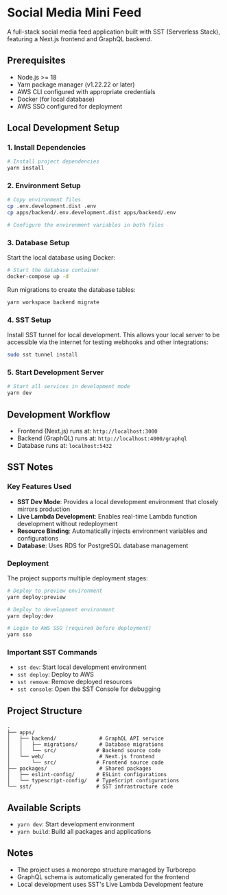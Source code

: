 # Social Media Mini Feed

A full-stack social media feed application built with SST (Serverless Stack), featuring a Next.js frontend and GraphQL backend.

## Prerequisites

- Node.js >= 18
- Yarn package manager (v1.22.22 or later)
- AWS CLI configured with appropriate credentials
- Docker (for local database)
- AWS SSO configured for deployment

## Local Development Setup

### 1. Install Dependencies

```bash
# Install project dependencies
yarn install
```

### 2. Environment Setup

```bash
# Copy environment files
cp .env.development.dist .env
cp apps/backend/.env.development.dist apps/backend/.env

# Configure the environment variables in both files
```

### 3. Database Setup

Start the local database using Docker:

```bash
# Start the database container
docker-compose up -d
```

Run migrations to create the database tables:

```bash
yarn workspace backend migrate
```

### 4. SST Setup

Install SST tunnel for local development. This allows your local server to be accessible via the internet for testing webhooks and other integrations:

```bash
sudo sst tunnel install
```

### 5. Start Development Server

```bash
# Start all services in development mode
yarn dev
```

## Development Workflow

- Frontend (Next.js) runs at: `http://localhost:3000`
- Backend (GraphQL) runs at: `http://localhost:4000/graphql`
- Database runs at: `localhost:5432`

## SST Notes

### Key Features Used

- **SST Dev Mode**: Provides a local development environment that closely mirrors production
- **Live Lambda Development**: Enables real-time Lambda function development without redeployment
- **Resource Binding**: Automatically injects environment variables and configurations
- **Database**: Uses RDS for PostgreSQL database management

### Deployment

The project supports multiple deployment stages:

```bash
# Deploy to preview environment
yarn deploy:preview

# Deploy to development environment
yarn deploy:dev

# Login to AWS SSO (required before deployment)
yarn sso
```

### Important SST Commands

- `sst dev`: Start local development environment
- `sst deploy`: Deploy to AWS
- `sst remove`: Remove deployed resources
- `sst console`: Open the SST Console for debugging

## Project Structure

```
.
├── apps/
│   ├── backend/              # GraphQL API service
│   │   ├── migrations/       # Database migrations
│   │   └── src/             # Backend source code
│   └── web/                  # Next.js frontend
│       └── src/             # Frontend source code
├── packages/                 # Shared packages
│   ├── eslint-config/       # ESLint configurations
│   └── typescript-config/   # TypeScript configurations
└── sst/                     # SST infrastructure code
```

## Available Scripts

- `yarn dev`: Start development environment
- `yarn build`: Build all packages and applications

## Notes

- The project uses a monorepo structure managed by Turborepo
- GraphQL schema is automatically generated for the frontend
- Local development uses SST's Live Lambda Development feature
